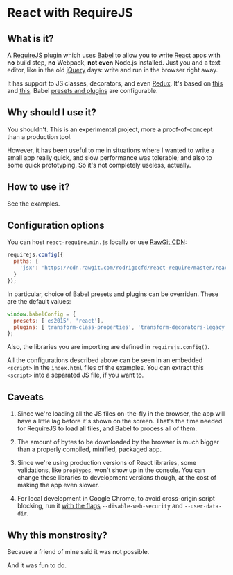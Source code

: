 # React with RequireJS

## What is it?

A [RequireJS](http://requirejs.org/docs/plugins.html) plugin which uses [Babel](https://babeljs.io) to allow you to write [React](https://reactjs.org/) apps with **no** build step, **no** Webpack, **not even** Node.js installed. Just you and a text editor, like in the old [jQuery](http://jquery.com/) days: write and run in the browser right away.

It has support to JS classes, decorators, and even [Redux](https://github.com/reactjs/react-redux). It's based on [this](https://github.com/mikach/requirejs-babel) and [this](https://gist.github.com/kenichi-odo/9fd4c1ee114082302df3f502c3b4bac1). Babel [presets and plugins](https://babeljs.io/docs/plugins/) are configurable.

## Why should I use it?

You shouldn't. This is an experimental project, more a proof-of-concept than a production tool.

However, it has been useful to me in situations where I wanted to write a small app really quick, and slow performance was tolerable; and also to some quick prototyping. So it's not completely useless, actually.

## How to use it?

See the examples.

## Configuration options

You can host `react-require.min.js` locally or use [RawGit CDN](https://rawgit.com/):

```js
requirejs.config({
  paths: {
    'jsx': 'https://cdn.rawgit.com/rodrigocfd/react-require/master/react-require.min'
  }
});
```

In particular, choice of Babel presets and plugins can be overriden. These are the default values:

```js
window.babelConfig = {
  presets: ['es2015', 'react'],
  plugins: ['transform-class-properties', 'transform-decorators-legacy']
};
```

Also, the libraries you are importing are defined in `requirejs.config()`.

All the configurations described above can be seen in an embedded `<script>` in the `index.html` files of the examples. You can extract this `<script>` into a separated JS file, if you want to.

## Caveats

1. Since we're loading all the JS files on-the-fly in the browser, the app will have a little lag before it's shown on the screen. That's the time needed for RequireJS to load all files, and Babel to process all of them.

2. The amount of bytes to be downloaded by the browser is much bigger than a properly compiled, minified, packaged app.

3. Since we're using production versions of React libraries, some validations, like `propTypes`, won't show up in the console. You can change these libraries to development versions though, at the cost of making the app even slower.

4. For local development in Google Chrome, to avoid cross-origin script blocking, run it [with the flags](https://stackoverflow.com/a/3177718/6923555) `--disable-web-security` and `--user-data-dir`.

## Why this monstrosity?

Because a friend of mine said it was not possible.

And it was fun to do.